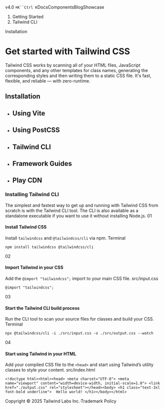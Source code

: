 v4.0
`⌘K``Ctrl K`DocsComponentsBlogShowcase
  1. Getting Started
  2. Tailwind CLI


Installation
# Get started with Tailwind CSS
Tailwind CSS works by scanning all of your HTML files, JavaScript components, and any other templates for class names, generating the corresponding styles and then writing them to a static CSS file.
It's fast, flexible, and reliable — with zero-runtime.
## Installation
  * ## Using Vite
  * ## Using PostCSS
  * ## Tailwind CLI
  * ## Framework Guides
  * ## Play CDN


### Installing Tailwind CLI
The simplest and fastest way to get up and running with Tailwind CSS from scratch is with the Tailwind CLI tool. The CLI is also available as a standalone executable if you want to use it without installing Node.js.
01
#### Install Tailwind CSS
Install `tailwindcss` and `@tailwindcss/cli` via npm.
Terminal
```
npm install tailwindcss @tailwindcss/cli
```

02
#### Import Tailwind in your CSS
Add the `@import "tailwindcss";` import to your main CSS file.
src/input.css
```
@import "tailwindcss";
```

03
#### Start the Tailwind CLI build process
Run the CLI tool to scan your source files for classes and build your CSS.
Terminal
```
npx @tailwindcss/cli -i ./src/input.css -o ./src/output.css --watch
```

04
#### Start using Tailwind in your HTML
Add your compiled CSS file to the `<head>` and start using Tailwind’s utility classes to style your content.
src/index.html
```
<!doctype html><html><head> <meta charset="UTF-8"> <meta name="viewport" content="width=device-width, initial-scale=1.0"> <link href="./output.css" rel="stylesheet"></head><body> <h1 class="text-3xl font-bold underline">  Hello world! </h1></body></html>
```

Copyright © 2025 Tailwind Labs Inc.·Trademark Policy
